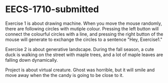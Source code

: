 # EECS-1710-submitted
Exercise 1 is about drawing machine. When you move the mouse randomly, there are following circles with mutiple colour. Pressing the left button will connect the colourful circles with a line, and pressing the right button of the mouse will generate to exchange the circles to a sentence "Hey, Exercise1."

Exercise 2 is about generative landscape. During the fall season, a cute duck is walking on the street with maple trees, and a lot of maple leaves are falling down dynamically.

Project is about virtual creature. Ghost was horrible, but it will smile and move away when the the candy is going to be close to it.

